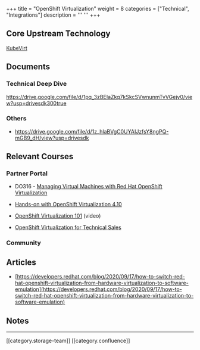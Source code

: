 +++
title = "OpenShift Virtualization"
weight = 8
categories = ["Technical", "Integrations"]
description = '''
'''
+++
## Core Upstream Technology
[KubeVirt](https://kubevirt.io/)


## Documents

### Technical Deep Dive
https://drive.google.com/file/d/1pq_3zBEIaZkq7kSkcSVwnunmTvVGejy0/view?usp=drivesdk300true
### Others

* https://drive.google.com/file/d/1z_hlaBVgC0UYAIJzfsY8ngPQ-mGB9_dH/view?usp=drivesdk




## Relevant Courses

### Partner Portal

* DO316 - [Managing Virtual Machines with Red Hat OpenShift Virtualization](https://training-lms.redhat.com/sso/saml/auth/rhopen?RelayState=deeplinkoffering%3D45162822)


* [Hands-on with OpenShift Virtualization 4.10](https://training-lms.redhat.com/sso/saml/auth/rhopen?RelayState=deeplinkoffering%3D44925392)


* [OpenShift Virtualization 101](https://training-lms.redhat.com/sso/saml/auth/rhopen?RelayState=deeplinkoffering%3D44735101) (video)


* [OpenShift Virtualization for Technical Sales](https://training-lms.redhat.com/sso/saml/auth/rhopen?RelayState=deeplinkoffering%3D44294990)




### Community

## Articles

* [https://developers.redhat.com/blog/2020/09/17/how-to-switch-red-hat-openshift-virtualization-from-hardware-virtualization-to-software-emulation](https://developers.redhat.com/blog/2020/09/17/how-to-switch-red-hat-openshift-virtualization-from-hardware-virtualization-to-software-emulation)




## Notes




*****

[[category.storage-team]] 
[[category.confluence]] 
